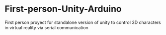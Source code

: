 # First-person-Unity-Arduino
First person proyect  for standalone version of unity  to control 3D characters in virtual reality via serial communication 
